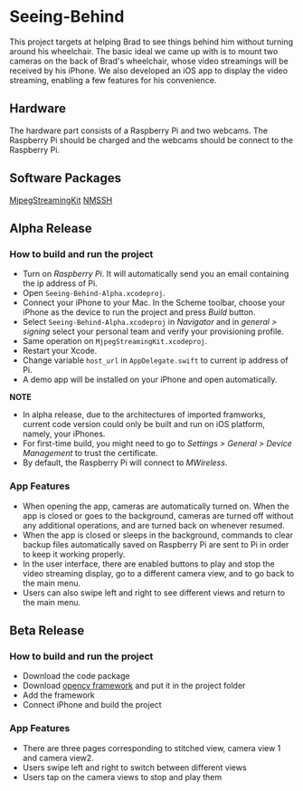 # Seeing-Behind
This project targets at helping Brad to see things behind him without turning around his wheelchair. The basic ideal we came up with is to mount two cameras on the back of Brad's wheelchair, whose video streamings will be received by his iPhone. We also developed an iOS app to display the video streaming, enabling a few features for his convenience.
## Hardware
The hardware part consists of a Raspberry Pi and two webcams. The Raspberry Pi should be charged and the webcams should be connect to the Raspberry Pi.
## Software Packages
[MjpegStreamingKit](https://github.com/freedom27/MjpegStreamingKit)
[NMSSH](https://github.com/NMSSH/NMSSH)
## Alpha Release
### How to build and run the project
  - Turn on _Raspberry Pi_. It will automatically send you an email containing the ip address of Pi.
  - Open ```Seeing-Behind-Alpha.xcodeproj```.
  - Connect your iPhone to your Mac. In the Scheme toolbar, choose your iPhone as the device to run the project and press _Build_ button.
  - Select ```Seeing-Behind-Alpha.xcodeproj``` in _Navigator_ and in _general > signing_ select your personal team and verify your provisioning profile.
  - Same operation on ```MjpegStreamingKit.xcodeproj```.
  - Restart your Xcode.
  - Change variable ```host_url``` in ```AppDelegate.swift``` to current ip address of Pi.
  - A demo app will be installed on your iPhone and open automatically.

__NOTE__
  - In alpha release, due to the architectures of imported framworks, current code version could only be built and run on iOS platform, namely, your iPhones.
  - For first-time build, you might need to go to _Settings > General > Device Management_ to trust the certificate.
  - By default, the Raspberry Pi will connect to _MWireless_.

### App Features
  - When opening the app, cameras are automatically turned on. When the app is closed or goes to the background, cameras are turned off without any additional operations, and are turned back on whenever resumed.
  - When the app is closed or sleeps in the background, commands to clear backup files automatically saved on Raspberry Pi are sent to Pi in order to keep it working properly.
  - In the user interface, there are enabled buttons to play and stop the video streaming display, go to a different camera view, and to go back to the main menu.
  - Users can also swipe left and right to see different views and return to the main menu.

## Beta Release
### How to build and run the project
 - Download the code package
 - Download [opencv framework](https://opencv.org/releases.html) and put it in the project folder
 - Add the framework
 - Connect iPhone and build the project
 
 ### App Features
  - There are three pages corresponding to stitched view, camera view 1 and camera view2.
  - Users swipe left and right to switch between different views
  - Users tap on the camera views to stop and play them
